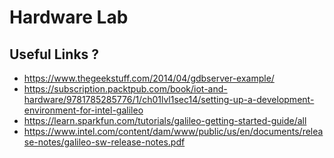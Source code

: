 # Hardware Lab

## Useful Links ?

- <https://www.thegeekstuff.com/2014/04/gdbserver-example/>
- <https://subscription.packtpub.com/book/iot-and-hardware/9781785285776/1/ch01lvl1sec14/setting-up-a-development-environment-for-intel-galileo>
- <https://learn.sparkfun.com/tutorials/galileo-getting-started-guide/all>
- <https://www.intel.com/content/dam/www/public/us/en/documents/release-notes/galileo-sw-release-notes.pdf>
